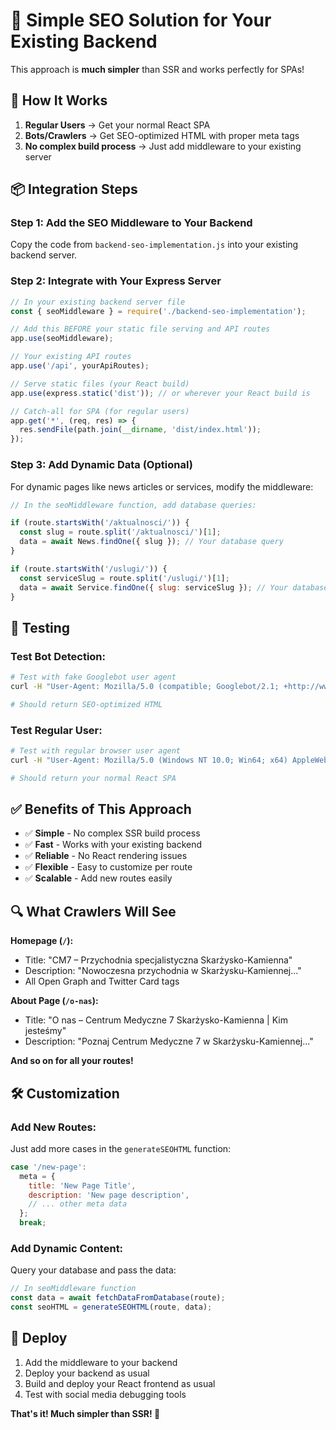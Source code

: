 # 🚀 Simple SEO Solution for Your Existing Backend

This approach is **much simpler** than SSR and works perfectly for SPAs!

## 🎯 How It Works

1. **Regular Users** → Get your normal React SPA
2. **Bots/Crawlers** → Get SEO-optimized HTML with proper meta tags
3. **No complex build process** → Just add middleware to your existing server

## 📦 Integration Steps

### Step 1: Add the SEO Middleware to Your Backend

Copy the code from `backend-seo-implementation.js` into your existing backend server.

### Step 2: Integrate with Your Express Server

```javascript
// In your existing backend server file
const { seoMiddleware } = require('./backend-seo-implementation');

// Add this BEFORE your static file serving and API routes
app.use(seoMiddleware);

// Your existing API routes
app.use('/api', yourApiRoutes);

// Serve static files (your React build)
app.use(express.static('dist')); // or wherever your React build is

// Catch-all for SPA (for regular users)
app.get('*', (req, res) => {
  res.sendFile(path.join(__dirname, 'dist/index.html'));
});
```

### Step 3: Add Dynamic Data (Optional)

For dynamic pages like news articles or services, modify the middleware:

```javascript
// In the seoMiddleware function, add database queries:

if (route.startsWith('/aktualnosci/')) {
  const slug = route.split('/aktualnosci/')[1];
  data = await News.findOne({ slug }); // Your database query
}

if (route.startsWith('/uslugi/')) {
  const serviceSlug = route.split('/uslugi/')[1];
  data = await Service.findOne({ slug: serviceSlug }); // Your database query
}
```

## 🧪 Testing

### Test Bot Detection:
```bash
# Test with fake Googlebot user agent
curl -H "User-Agent: Mozilla/5.0 (compatible; Googlebot/2.1; +http://www.google.com/bot.html)" http://localhost:3000/

# Should return SEO-optimized HTML
```

### Test Regular User:
```bash
# Test with regular browser user agent
curl -H "User-Agent: Mozilla/5.0 (Windows NT 10.0; Win64; x64) AppleWebKit/537.36 (KHTML, like Gecko) Chrome/91.0.4472.124 Safari/537.36" http://localhost:3000/

# Should return your normal React SPA
```

## ✅ Benefits of This Approach

- ✅ **Simple** - No complex SSR build process
- ✅ **Fast** - Works with your existing backend
- ✅ **Reliable** - No React rendering issues
- ✅ **Flexible** - Easy to customize per route
- ✅ **Scalable** - Add new routes easily

## 🔍 What Crawlers Will See

**Homepage (`/`):**
- Title: "CM7 – Przychodnia specjalistyczna Skarżysko-Kamienna"
- Description: "Nowoczesna przychodnia w Skarżysku-Kamiennej..."
- All Open Graph and Twitter Card tags

**About Page (`/o-nas`):**
- Title: "O nas – Centrum Medyczne 7 Skarżysko-Kamienna | Kim jesteśmy"
- Description: "Poznaj Centrum Medyczne 7 w Skarżysku-Kamiennej..."

**And so on for all your routes!**

## 🛠️ Customization

### Add New Routes:
Just add more cases in the `generateSEOHTML` function:

```javascript
case '/new-page':
  meta = {
    title: 'New Page Title',
    description: 'New page description',
    // ... other meta data
  };
  break;
```

### Add Dynamic Content:
Query your database and pass the data:

```javascript
// In seoMiddleware function
const data = await fetchDataFromDatabase(route);
const seoHTML = generateSEOHTML(route, data);
```

## 🚀 Deploy

1. Add the middleware to your backend
2. Deploy your backend as usual
3. Build and deploy your React frontend as usual
4. Test with social media debugging tools

**That's it! Much simpler than SSR! 🎉** 